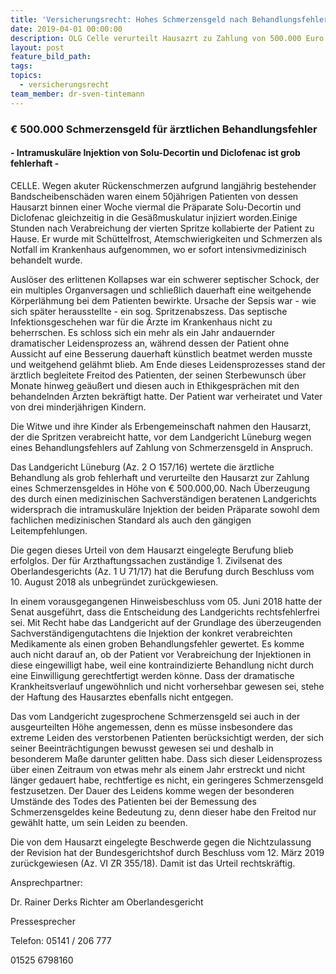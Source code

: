 ```yaml
---
title: 'Versicherungsrecht: Hohes Schmerzensgeld nach Behandlungsfehler'
date: 2019-04-01 00:00:00
description: OLG Celle verurteilt Hausazrt zu Zahlung von 500.000 Euro Schmerzensgeld
layout: post
feature_bild_path:
tags:
topics:
  - versicherungsrecht
team_member: dr-sven-tintemann
---
```


### € 500.000 Schmerzensgeld f&uuml;r &auml;rztlichen Behandlungsfehler

#### - Intramuskul&auml;re Injektion von Solu-Decortin und Diclofenac ist grob fehlerhaft -

CELLE. Wegen akuter R&uuml;ckenschmerzen aufgrund langj&auml;hrig bestehender Bandscheibensch&auml;den waren einem 50j&auml;hrigen Patienten von dessen Hausarzt binnen einer Woche viermal die Pr&auml;parate Solu-Decortin und Diclofenac gleichzeitig in die Ges&auml;&szlig;muskulatur injiziert worden.Einige Stunden nach Verabreichung der vierten Spritze kollabierte der Patient zu Hause. Er wurde mit Sch&uuml;ttelfrost, Atemschwierigkeiten und Schmerzen als Notfall im Krankenhaus aufgenommen, wo er sofort intensivmedizinisch behandelt wurde.

Ausl&ouml;ser des erlittenen Kollapses war ein schwerer septischer Schock, der ein multiples Organversagen und schlie&szlig;lich dauerhaft eine weitgehende K&ouml;rperl&auml;hmung bei dem Patienten bewirkte. Ursache der Sepsis war - wie sich sp&auml;ter herausstellte - ein sog. Spritzenabszess. Das septische Infektionsgeschehen war f&uuml;r die &Auml;rzte im Krankenhaus nicht zu beherrschen. Es schloss sich ein mehr als ein Jahr andauernder dramatischer Leidensprozess an, w&auml;hrend dessen der Patient ohne Aussicht auf eine Besserung dauerhaft k&uuml;nstlich beatmet werden musste und weitgehend gel&auml;hmt blieb. Am Ende dieses Leidensprozesses stand der &auml;rztlich begleitete Freitod des Patienten, der seinen Sterbewunsch &uuml;ber Monate hinweg ge&auml;u&szlig;ert und diesen auch in Ethikgespr&auml;chen mit den behandelnden &Auml;rzten bekr&auml;ftigt hatte. Der Patient war verheiratet und Vater von drei minderj&auml;hrigen Kindern.

Die Witwe und ihre Kinder als Erbengemeinschaft nahmen den Hausarzt, der die Spritzen verabreicht hatte, vor dem Landgericht L&uuml;neburg wegen eines Behandlungsfehlers auf Zahlung von Schmerzensgeld in Anspruch.

Das Landgericht L&uuml;neburg (Az. 2 O 157/16) wertete die &auml;rztliche Behandlung als grob fehlerhaft und verurteilte den Hausarzt zur Zahlung eines Schmerzensgeldes in H&ouml;he von € 500.000,00. Nach &Uuml;berzeugung des durch einen medizinischen Sachverst&auml;ndigen beratenen Landgerichts widersprach die intramuskul&auml;re Injektion der beiden Pr&auml;parate sowohl dem fachlichen medizinischen Standard als auch den g&auml;ngigen Leitempfehlungen.

Die gegen dieses Urteil von dem Hausarzt eingelegte Berufung blieb erfolglos. Der f&uuml;r Arzthaftungssachen zust&auml;ndige 1. Zivilsenat des Oberlandesgerichts (Az. 1 U 71/17) hat die Berufung durch Beschluss vom 10. August 2018 als unbegr&uuml;ndet zur&uuml;ckgewiesen.

In einem vorausgegangenen Hinweisbeschluss vom 05. Juni 2018 hatte der Senat ausgef&uuml;hrt, dass die Entscheidung des Landgerichts rechtsfehlerfrei sei. Mit Recht habe das Landgericht auf der Grundlage des &uuml;berzeugenden Sachverst&auml;ndigengutachtens die Injektion der konkret verabreichten Medikamente als einen groben Behandlungsfehler gewertet. Es komme auch nicht darauf an, ob der Patient vor Verabreichung der Injektionen in diese eingewilligt habe, weil eine kontraindizierte Behandlung nicht durch eine Einwilligung gerechtfertigt werden k&ouml;nne. Dass der dramatische Krankheitsverlauf ungew&ouml;hnlich und nicht vorhersehbar gewesen sei, stehe der Haftung des Hausarztes ebenfalls nicht entgegen.

Das vom Landgericht zugesprochene Schmerzensgeld sei auch in der ausgeurteilten H&ouml;he angemessen, denn es m&uuml;sse insbesondere das extreme Leiden des verstorbenen Patienten ber&uuml;cksichtigt werden, der sich seiner Beeintr&auml;chtigungen bewusst gewesen sei und deshalb in besonderem Ma&szlig;e darunter gelitten habe. Dass sich dieser Leidensprozess &uuml;ber einen Zeitraum von etwas mehr als einem Jahr erstreckt und nicht l&auml;nger gedauert habe, rechtfertige es nicht, ein geringeres Schmerzensgeld festzusetzen. Der Dauer des Leidens komme wegen der besonderen Umst&auml;nde des Todes des Patienten bei der Bemessung des Schmerzensgeldes keine Bedeutung zu, denn dieser habe den Freitod nur gew&auml;hlt hatte, um sein Leiden zu beenden.

Die von dem Hausarzt eingelegte Beschwerde gegen die Nichtzulassung der Revision hat der Bundesgerichtshof durch Beschluss vom 12. M&auml;rz 2019 zur&uuml;ckgewiesen (Az. VI ZR 355/18). Damit ist das Urteil rechtskr&auml;ftig.

Ansprechpartner:

Dr. Rainer Derks Richter am Oberlandesgericht

Pressesprecher

Telefon: 05141 / 206 777

01525 6798160